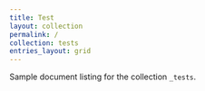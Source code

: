 ```yaml
---
title: Test
layout: collection
permalink: /
collection: tests
entries_layout: grid
---
```


Sample document listing for the collection `_tests`.
